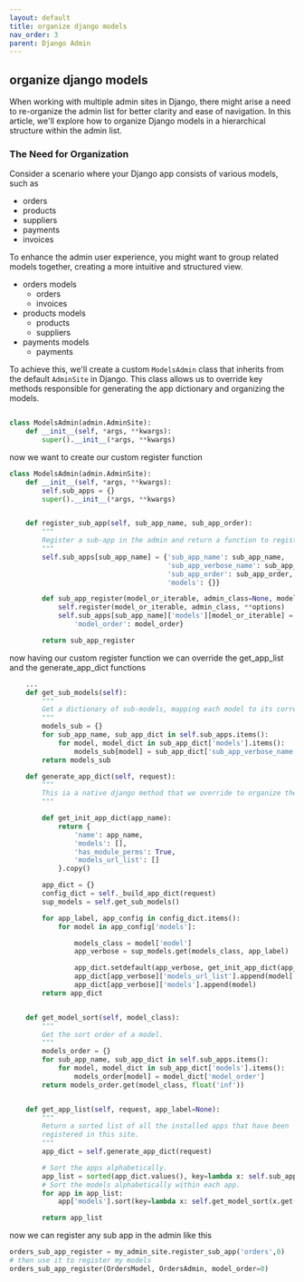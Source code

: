 ```yaml
---
layout: default
title: organize django models
nav_order: 3
parent: Django Admin
---
```


## organize django models

When working with multiple admin sites in Django, there might arise a need to re-organize the admin list for better clarity and ease of navigation. In this article, we'll explore how to organize Django models in a hierarchical structure within the admin list.

### The Need for Organization

Consider a scenario where your Django app consists of various models, such as

- orders
- products
- suppliers
- payments
- invoices

To enhance the admin user experience, you might want to group related models together, creating a more intuitive and structured view.

- orders models
  - orders
  - invoices
- products models
  - products
  - suppliers
- payments models
  - payments


To achieve this, we'll create a custom `ModelsAdmin` class that inherits from the default `AdminSite` in Django. This class allows us to override key methods responsible for generating the app dictionary and organizing the models.




```python

class ModelsAdmin(admin.AdminSite):
    def __init__(self, *args, **kwargs):
        super().__init__(*args, **kwargs)
```

now we want to create our custom register function 
```python
class ModelsAdmin(admin.AdminSite):
    def __init__(self, *args, **kwargs):
        self.sub_apps = {}
        super().__init__(*args, **kwargs)


    def register_sub_app(self, sub_app_name, sub_app_order):
        """
        Register a sub-app in the admin and return a function to register models under this sub-app.
        """
        self.sub_apps[sub_app_name] = {'sub_app_name': sub_app_name,
                                       'sub_app_verbose_name': sub_app_name.replace('_', ' ').title(),
                                       'sub_app_order': sub_app_order,
                                       'models': {}}

        def sub_app_register(model_or_iterable, admin_class=None, model_order=None, **options):
            self.register(model_or_iterable, admin_class, **options)
            self.sub_apps[sub_app_name]['models'][model_or_iterable] = {
                'model_order': model_order}

        return sub_app_register
```

now having our custom register function we can override the get_app_list and the generate_app_dict functions
```python
    ...
    def get_sub_models(self):
        """
        Get a dictionary of sub-models, mapping each model to its corresponding sub-app verbose name.
        """
        models_sub = {}
        for sub_app_name, sub_app_dict in self.sub_apps.items():
            for model, model_dict in sub_app_dict['models'].items():
                models_sub[model] = sub_app_dict['sub_app_verbose_name']
        return models_sub

    def generate_app_dict(self, request):
        """
        This ia a native django method that we override to organize the admin list
        """

        def get_init_app_dict(app_name):
            return {
                'name': app_name,
                'models': [],
                'has_module_perms': True,
                'models_url_list': []
            }.copy()

        app_dict = {}
        config_dict = self._build_app_dict(request)
        sup_models = self.get_sub_models()

        for app_label, app_config in config_dict.items():
            for model in app_config['models']:

                models_class = model['model']
                app_verbose = sup_models.get(models_class, app_label)

                app_dict.setdefault(app_verbose, get_init_app_dict(app_verbose))
                app_dict[app_verbose]['models_url_list'].append(model['admin_url'])
                app_dict[app_verbose]['models'].append(model)
        return app_dict


    def get_model_sort(self, model_class):
        """
        Get the sort order of a model.
        """
        models_order = {}
        for sub_app_name, sub_app_dict in self.sub_apps.items():
            for model, model_dict in sub_app_dict['models'].items():
                models_order[model] = model_dict['model_order']
        return models_order.get(model_class, float('inf'))


    def get_app_list(self, request, app_label=None):
        """
        Return a sorted list of all the installed apps that have been
        registered in this site.
        """
        app_dict = self.generate_app_dict(request)

        # Sort the apps alphabetically.
        app_list = sorted(app_dict.values(), key=lambda x: self.sub_apps.get(x['name'], {}).get('sub_app_order', float('inf')))
        # Sort the models alphabetically within each app.
        for app in app_list:
            app['models'].sort(key=lambda x: self.get_model_sort(x.get('model', None)))

        return app_list
```


now we can register any sub app in the admin like this 
    
```python
orders_sub_app_register = my_admin_site.register_sub_app('orders',0)
# then use it to register my models 
orders_sub_app_register(OrdersModel, OrdersAdmin, model_order=0)

```